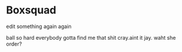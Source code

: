 # Boxsquad

edit something
again
again


ball so hard everybody gotta find me that shit cray.aint it jay. waht she order?

